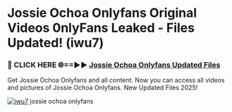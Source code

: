 # Jossie Ochoa Onlyfans Original Videos 0nlyFans Leaked - Files Updated! (iwu7)

<h3>🔴 CLICK HERE 🌐==►► <a href="https://tinyurl.com/2jnfzry5" rel="nofollow">Jossie Ochoa Onlyfans Updated Files</a></h3>

Get Jossie Ochoa Onlyfans and all content. Now you can access all videos and pictures of Jossie Ochoa Onlyfans. New Updated Files 2025!

[![iwu7](https://i.imgur.com/GyGTBgg.gif)](https://tinyurl.com/2jnfzry5)
jossie ochoa onlyfans
